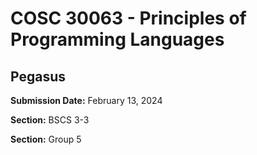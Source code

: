 # COSC 30063 - Principles of Programming Languages

## Pegasus

**Submission Date:** February 13, 2024

**Section:** BSCS 3-3

**Section:** Group 5




